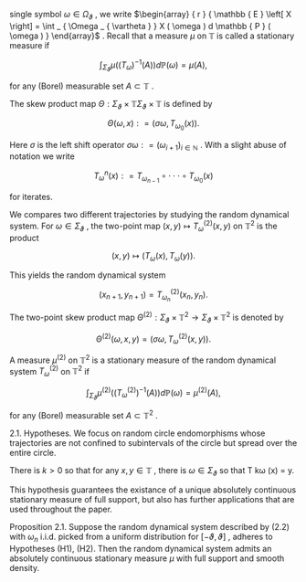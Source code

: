 single symbol $\omega \in \Omega _ { \vartheta }$ , we write $\begin{array} { r } { \mathbb { E } \left[ X \right] = \int _ { \Omega _ { \vartheta } } X ( \omega ) d \mathbb { P } ( \omega ) } \end{array}$ . Recall that a measure $\mu$ on $\mathbb { T }$ is called a stationary measure if

$$
\int _ { \Sigma _ { \vartheta } } \mu \left( ( T _ { \omega } ) ^ { - 1 } \left( A \right) \right) d \mathbb { P } ( \omega ) = \mu ( A ) ,
$$

for any (Borel) measurable set $A \subset \mathbb { T }$ .

The skew product map $\Theta : \Sigma _ { \vartheta } \times \mathbb { T }  \Sigma _ { \vartheta } \times \mathbb { T }$ is defined by

$$
\Theta ( \omega , x ) : = ( \sigma \omega , T _ { \omega _ { 0 } } ( x ) ) .
$$

Here $\sigma$ is the left shift operator $\sigma \omega : = ( \omega _ { i + 1 } ) _ { i \in \mathbb { N } }$ . With a slight abuse of notation we write

$$
T _ { \omega } ^ { n } ( x ) : = T _ { \omega _ { n - 1 } } \circ \cdot \cdot \cdot \circ T _ { \omega _ { 0 } } ( x )
$$

for iterates.

We compares two different trajectories by studying the random dynamical system. For $\omega \in \Sigma _ { \vartheta }$ , the two-point map $( x , y ) \mapsto T _ { \omega } ^ { ( 2 ) } ( x , y )$ on $\mathbb { T } ^ { 2 }$ is the product

$$
( x , y ) \mapsto ( T _ { \omega } ( x ) , T _ { \omega } ( y ) ) .
$$

This yields the random dynamical system

$$
( x _ { n + 1 } , y _ { n + 1 } ) = T _ { \omega _ { n } } ^ { ( 2 ) } ( x _ { n } , y _ { n } ) .
$$

The two-point skew product map $\Theta ^ { ( 2 ) } : \Sigma _ { \vartheta } \times  { \mathbb { T } } ^ { 2 } \to \Sigma _ { \vartheta } \times  { \mathbb { T } } ^ { 2 }$ is denoted by

$$
\Theta ^ { ( 2 ) } ( \omega , x , y ) = ( \sigma \omega , T _ { \omega } ^ { ( 2 ) } ( x , y ) ) .
$$

A measure $\mu ^ { ( 2 ) }$ on $\mathbb { T } ^ { 2 }$ is a stationary measure of the random dynamical system $T _ { \omega } ^ { ( 2 ) }$ on $\mathbb { T } ^ { 2 }$ if

$$
\int _ { \Sigma _ { \vartheta } } \mu ^ { ( 2 ) } \left( \left( T _ { \omega } ^ { ( 2 ) } \right) ^ { - 1 } ( A ) \right) d \mathbb { P } ( \omega ) = \mu ^ { ( 2 ) } ( A ) ,
$$

for any (Borel) measurable set $A \subset \mathbb { T } ^ { 2 }$ .

2.1. Hypotheses. We focus on random circle endomorphisms whose trajectories are not confined to subintervals of the circle but spread over the entire circle.

There is $k > 0$ so that for any $x , y \in \mathbb { T }$ , there is $\omega \in \Sigma _ { \vartheta }$ so that T kω (x) = y.

This hypothesis guarantees the existance of a unique absolutely continuous stationary measure of full support, but also has further applications that are used throughout the paper.

Proposition 2.1. Suppose the random dynamical system described by (2.2) with $\omega _ { n }$ i.i.d. picked from a uniform distribution for $[ - \vartheta , \vartheta ]$ , adheres to Hypotheses (H1), (H2). Then the random dynamical system admits an absolutely continuous stationary measure $\mu$ with full support and smooth density.